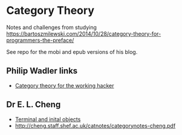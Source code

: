 # Category Theory

Notes and challenges from studying https://bartoszmilewski.com/2014/10/28/category-theory-for-programmers-the-preface/

See repo for the mobi and epub versions of his blog.


## Philip Wadler links

- [Category theory for the working hacker](https://www.youtube.com/watch?v=V10hzjgoklA)

## Dr E. L. Cheng

- [Terminal and inital objects](https://www.youtube.com/watch?v=yeQcmxM2e5I)
- http://cheng.staff.shef.ac.uk/catnotes/categorynotes-cheng.pdf

